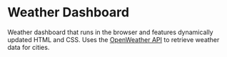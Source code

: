 # Weather Dashboard

Weather dashboard that runs in the browser and features dynamically updated HTML and CSS. Uses the [OpenWeather API](https://openweathermap.org/api) to retrieve weather data for cities.